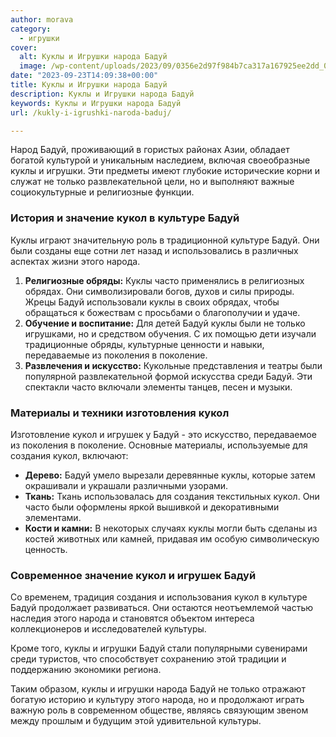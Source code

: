 ```yaml
---
author: morava
category:
  - игрушки
cover:
  alt: Куклы и Игрушки народа Бадуй
  image: /wp-content/uploads/2023/09/0356e2d97f984b7ca317a167925ee2dd_00000-jpg.webp
date: "2023-09-23T14:09:38+00:00"
title: Куклы и Игрушки народа Бадуй
description: Куклы и Игрушки народа Бадуй
keywords: Куклы и Игрушки народа Бадуй
url: /kukly-i-igrushki-naroda-baduj/

---
```

Народ Бадуй, проживающий в гористых районах Азии, обладает богатой культурой и уникальным наследием, включая своеобразные куклы и игрушки. Эти предметы имеют глубокие исторические корни и служат не только развлекательной цели, но и выполняют важные социокультурные и религиозные функции.

### **История и значение кукол в культуре Бадуй**

Куклы играют значительную роль в традиционной культуре Бадуй. Они были созданы еще сотни лет назад и использовались в различных аспектах жизни этого народа.

1. **Религиозные обряды:** Куклы часто применялись в религиозных обрядах. Они символизировали богов, духов и силы природы. Жрецы Бадуй использовали куклы в своих обрядах, чтобы обращаться к божествам с просьбами о благополучии и удаче.
1. **Обучение и воспитание:** Для детей Бадуй куклы были не только игрушками, но и средством обучения. С их помощью дети изучали традиционные обряды, культурные ценности и навыки, передаваемые из поколения в поколение.
1. **Развлечения и искусство:** Кукольные представления и театры были популярной развлекательной формой искусства среди Бадуй. Эти спектакли часто включали элементы танцев, песен и музыки.

### **Материалы и техники изготовления кукол**

Изготовление кукол и игрушек у Бадуй \- это искусство, передаваемое из поколения в поколение. Основные материалы, используемые для создания кукол, включают:

- **Дерево:** Бадуй умело вырезали деревянные куклы, которые затем окрашивали и украшали различными узорами.
- **Ткань:** Ткань использовалась для создания текстильных кукол. Они часто были оформлены яркой вышивкой и декоративными элементами.
- **Кости и камни:** В некоторых случаях куклы могли быть сделаны из костей животных или камней, придавая им особую символическую ценность.

### **Современное значение кукол и игрушек Бадуй**

Со временем, традиция создания и использования кукол в культуре Бадуй продолжает развиваться. Они остаются неотъемлемой частью наследия этого народа и становятся объектом интереса коллекционеров и исследователей культуры.

Кроме того, куклы и игрушки Бадуй стали популярными сувенирами среди туристов, что способствует сохранению этой традиции и поддержанию экономики региона.

Таким образом, куклы и игрушки народа Бадуй не только отражают богатую историю и культуру этого народа, но и продолжают играть важную роль в современном обществе, являясь связующим звеном между прошлым и будущим этой удивительной культуры.
